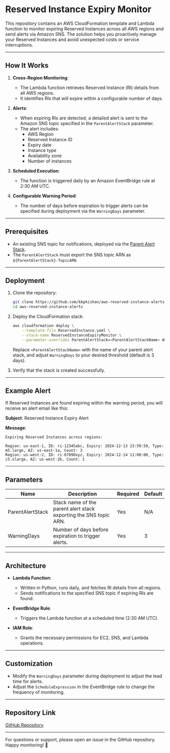 # Reserved Instance Expiry Monitor

This repository contains an AWS CloudFormation template and Lambda function to monitor expiring Reserved Instances across all AWS regions and send alerts via Amazon SNS. The solution helps you proactively manage your Reserved Instances and avoid unexpected costs or service interruptions.

---

## How It Works

1. **Cross-Region Monitoring**:
   - The Lambda function retrieves Reserved Instance (RI) details from all AWS regions.
   - It identifies RIs that will expire within a configurable number of days.

2. **Alerts**:
   - When expiring RIs are detected, a detailed alert is sent to the Amazon SNS topic specified in the `ParentAlertStack` parameter.
   - The alert includes:
     - AWS Region
     - Reserved Instance ID
     - Expiry date
     - Instance type
     - Availability zone
     - Number of instances

3. **Scheduled Execution**:
   - The function is triggered daily by an Amazon EventBridge rule at 2:30 AM UTC.

4. **Configurable Warning Period**:
   - The number of days before expiration to trigger alerts can be specified during deployment via the `WarningDays` parameter.

---

## Prerequisites

- An existing SNS topic for notifications, deployed via the [Parent Alert Stack](https://github.com/kkpkishan/AWS-SNS/blob/master/alert.yaml).
- The `ParentAlertStack` must export the SNS topic ARN as `${ParentAlertStack}-TopicARN`.

---

## Deployment

1. Clone the repository:

   ```bash
   git clone https://github.com/kkpkishan/aws-reserved-instance-alerts.git
   cd aws-reserved-instance-alerts
   ```

2. Deploy the CloudFormation stack:

   ```bash
   aws cloudformation deploy \
       --template-file ReservedInstance.yaml \
       --stack-name ReservedInstanceExpiryMonitor \
       --parameter-overrides ParentAlertStack=<ParentAlertStackName> WarningDays=5
   ```

   Replace `<ParentAlertStackName>` with the name of your parent alert stack, and adjust `WarningDays` to your desired threshold (default is 3 days).

3. Verify that the stack is created successfully.

---

## Example Alert

If Reserved Instances are found expiring within the warning period, you will receive an alert email like this:

**Subject**: Reserved Instance Expiry Alert

**Message**:
```
Expiring Reserved Instances across regions:

Region: us-east-1, ID: ri-12345abc, Expiry: 2024-12-13 23:59:59, Type: m5.large, AZ: us-east-1a, Count: 3
Region: us-west-2, ID: ri-67890xyz, Expiry: 2024-12-14 11:00:00, Type: c5.xlarge, AZ: us-west-2b, Count: 1
```

---

## Parameters

| Name              | Description                                                                                   | Required | Default   |
|-------------------|-----------------------------------------------------------------------------------------------|----------|-----------|
| ParentAlertStack  | Stack name of the parent alert stack exporting the SNS topic ARN.                            | Yes      | N/A       |
| WarningDays       | Number of days before expiration to trigger alerts.                                           | Yes       | 3         |

---

## Architecture

- **Lambda Function**:
  - Written in Python, runs daily, and fetches RI details from all regions.
  - Sends notifications to the specified SNS topic if expiring RIs are found.

- **EventBridge Rule**:
  - Triggers the Lambda function at a scheduled time (2:30 AM UTC).

- **IAM Role**:
  - Grants the necessary permissions for EC2, SNS, and Lambda operations.

---

## Customization

- Modify the `WarningDays` parameter during deployment to adjust the lead time for alerts.
- Adjust the `ScheduleExpression` in the EventBridge rule to change the frequency of monitoring.

---



## Repository Link

[GitHub Repository](https://github.com/kkpkishan/aws-reserved-instance-alerts.git)

---

For questions or support, please open an issue in the GitHub repository. Happy monitoring! 🚀
